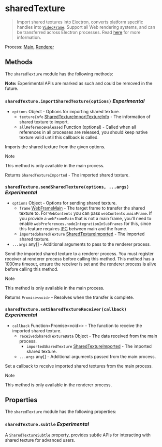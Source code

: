 # sharedTexture

> Import shared textures into Electron, converts platform specific handles into [`VideoFrame`](https://developer.mozilla.org/en-US/docs/Web/API/VideoFrame). Support all Web rendering systems, and can be transferred across Electron processes. Read [here](https://github.com/electron/electron/blob/main/shell/common/api/shared_texture/README.md) for more information.

Process: [Main](../glossary.md#main-process), [Renderer](../glossary.md#renderer-process)

## Methods

The `sharedTexture` module has the following methods:

**Note:** Experimental APIs are marked as such and could be removed in the future.

### `sharedTexture.importSharedTexture(options)` _Experimental_

* `options` Object - Options for importing shared texture.
  * `textureInfo` [SharedTextureImportTextureInfo](structures/shared-texture-import-texture-info.md) - The information of shared texture to import.
  * `allReferenceReleased` Function (optional) - Called when all references in all processes are released, you should keep native texture valid until this callback is called.

Imports the shared texture from the given options.

> [!NOTE]
> This method is only available in the main process.

Returns `SharedTextureImported` - The imported shared texture.

### `sharedTexture.sendSharedTexture(options, ...args)` _Experimental_

* `options` Object - Options for sending shared texture.
  * `frame` [WebFrameMain](web-frame-main.md) - The target frame to transfer the shared texture to. For `WebContents` you can pass `webContents.mainFrame`. If you provide a `webFrameMain` that is not a main frame, you'll need to enable `webPreferences.nodeIntegrationInSubFrames` for this, since this feature requires [IPC](https://www.electronjs.org/docs/latest/api/web-frame-main#frameipc-readonly) between main and the frame.
  * `importedSharedTexture` [SharedTextureImported](structures/shared-texture-imported.md) - The imported shared texture.
* `...args` any[] - Additional arguments to pass to the renderer process.

Send the imported shared texture to a renderer process. You must register receiver at renderer process before calling this method. This method has a 1000ms timeout, ensure the receiver is set and the renderer process is alive before calling this method.

> [!NOTE]
> This method is only available in the main process.

Returns `Promise<void>` - Resolves when the transfer is complete.

### `sharedTexture.setSharedTextureReceiver(callback)` _Experimental_

* `callback` Function\<Promise\<void\>\> - The function to receive the imported shared texture.
  * `receivedSharedTextureData` Object - The data received from the main process.
    * `importedSharedTexture` [SharedTextureImported](structures/shared-texture-imported.md) - The imported shared texture.
  * `...args` any[] - Additional arguments passed from the main process.

Set a callback to receive imported shared textures from the main process.

> [!NOTE]
> This method is only available in the renderer process.

## Properties

The `sharedTexture` module has the following properties:

### `sharedTexture.subtle` _Experimental_

A [`SharedTextureSubtle`](structures/shared-texture-subtle.md) property, provides subtle APIs for interacting with shared texture for advanced users.
